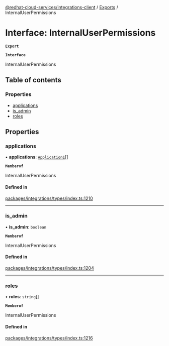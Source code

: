 [@redhat-cloud-services/integrations-client](../README.md) / [Exports](../modules.md) / InternalUserPermissions

# Interface: InternalUserPermissions

**`Export`**

**`Interface`**

InternalUserPermissions

## Table of contents

### Properties

- [applications](InternalUserPermissions.md#applications)
- [is\_admin](InternalUserPermissions.md#is_admin)
- [roles](InternalUserPermissions.md#roles)

## Properties

### applications

• **applications**: [`Application1`](Application1.md)[]

**`Memberof`**

InternalUserPermissions

#### Defined in

[packages/integrations/types/index.ts:1210](https://github.com/mkholjuraev/javascript-clients/blob/master/packages/integrations/types/index.ts#L1210)

___

### is\_admin

• **is\_admin**: `boolean`

**`Memberof`**

InternalUserPermissions

#### Defined in

[packages/integrations/types/index.ts:1204](https://github.com/mkholjuraev/javascript-clients/blob/master/packages/integrations/types/index.ts#L1204)

___

### roles

• **roles**: `string`[]

**`Memberof`**

InternalUserPermissions

#### Defined in

[packages/integrations/types/index.ts:1216](https://github.com/mkholjuraev/javascript-clients/blob/master/packages/integrations/types/index.ts#L1216)
